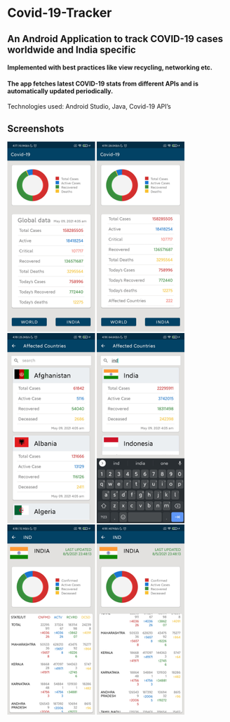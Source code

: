 # Covid-19-Tracker
## An Android Application to track COVID-19 cases worldwide and India specific
#### Implemented with best practices like view recycling, networking etc. 
#### The app fetches latest COVID-19 stats from different APIs and is automatically updated periodically.
Technologies used: Android Studio, Java, Covid-19 API’s 

## Screenshots
<img width="200" alt="portfolio_view" src="Screenshots/screenshot1.jpg"> <img width="200" alt="portfolio_view" src="Screenshots/screenshot-1620514167709.jpg">
<img width="200" alt="portfolio_view" src="Screenshots/screenshot-2.jpg">
<img width="200" alt="portfolio_view" src="Screenshots/screenshot-3.jpg">
<img width="200" alt="portfolio_view" src="Screenshots/screenshot-4.jpg">
<img width="200" alt="portfolio_view" src="Screenshots/screenshot-5.jpg">
